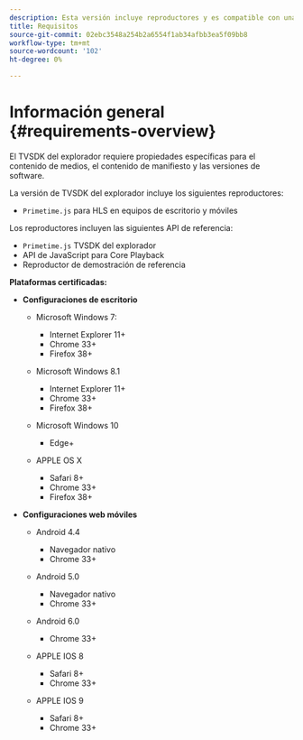 ```yaml
---
description: Esta versión incluye reproductores y es compatible con una amplia gama de navegadores.
title: Requisitos
source-git-commit: 02ebc3548a254b2a6554f1ab34afbb3ea5f09bb8
workflow-type: tm+mt
source-wordcount: '102'
ht-degree: 0%

---
```


# Información general {#requirements-overview}

El TVSDK del explorador requiere propiedades específicas para el contenido de medios, el contenido de manifiesto y las versiones de software.

La versión de TVSDK del explorador incluye los siguientes reproductores:

* `Primetime.js` para HLS en equipos de escritorio y móviles

Los reproductores incluyen las siguientes API de referencia:

* `Primetime.js` TVSDK del explorador
* API de JavaScript para Core Playback
* Reproductor de demostración de referencia

**Plataformas certificadas:**

* **Configuraciones de escritorio**

   * Microsoft Windows 7:

      * Internet Explorer 11+
      * Chrome 33+
      * Firefox 38+

   * Microsoft Windows 8.1

      * Internet Explorer 11+
      * Chrome 33+
      * Firefox 38+

   * Microsoft Windows 10

      * Edge+

   * APPLE OS X

      * Safari 8+
      * Chrome 33+
      * Firefox 38+

* **Configuraciones web móviles**

   * Android 4.4

      * Navegador nativo
      * Chrome 33+

   * Android 5.0

      * Navegador nativo
      * Chrome 33+

   * Android 6.0

      * Chrome 33+

   * APPLE IOS 8

      * Safari 8+
      * Chrome 33+

   * APPLE IOS 9

      * Safari 8+
      * Chrome 33+
